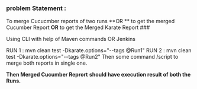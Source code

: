 ### problem Statement : 
To merge Cucucmber reports of two runs  **OR **
to get the merged Cucumber Report **OR**
to get the Merged Karate Report  ###

Using CLI with help of Maven commands OR Jenkins

RUN 1
:  mvn clean test -Dkarate.options="--tags @Run1"
RUN 2
:   mvn clean test -Dkarate.options="--tags @Run2" 
Then 
some command /script to merge both reports in single one.

**Then Merged Cucumber Reprort**
**should have execution result of both the Runs.**

